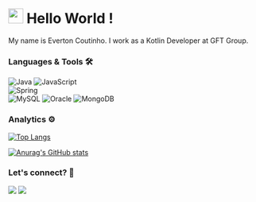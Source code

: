 
<h1><img src="https://emojis.slackmojis.com/emojis/images/1531849430/4246/blob-sunglasses.gif?1531849430" width="30"/> Hello World ! </h1>

My name is Everton Coutinho. I work as a Kotlin Developer at GFT Group.

### Languages & Tools 🛠  
![Java](https://img.shields.io/badge/-Java-05122A?style=flat&color=green)&nbsp;![JavaScript](https://img.shields.io/badge/-JavaScript-05122A?style=flat&color=green)&nbsp;  
![Spring](https://img.shields.io/badge/-Spring-05122A?style=flat&color=orange)&nbsp;  
![MySQL](https://img.shields.io/badge/-MySQL-05122A?style=flat&color=yellow)&nbsp;![Oracle](https://img.shields.io/badge/-Oracle-05122A?style=flat&color=yellow)&nbsp;![MongoDB](https://img.shields.io/badge/-MongoDB-05122A?style=flat&color=yellow)&nbsp;  


### Analytics ⚙️

[![Top Langs](https://github-readme-stats.vercel.app/api/top-langs/?username=evecoutinho&layout=compact&count_private=true&theme=midnight-purple)](https://github.com/evecoutinho)

[![Anurag's GitHub stats](https://github-readme-stats.vercel.app/api?username=evecoutinho&count_private=true&show_icons=true&theme=midnight-purple)](https://github.com/evecoutinho)

### Let's connect? 🤝

<p align="inline">

<a href="https://www.linkedin.com/in/everton-c-979bb4b1/"><img src="https://img.shields.io/badge/-LinkedIn-0077B5?style=flat&logo=Linkedin&logoColor=white"/></a>
<a href="https://www.instagram.com/evercoutinho/"><img src="https://img.shields.io/badge/-Instagram-E4405F?style=flat&logo=instagram&logoColor=white"/></a>

</p>
